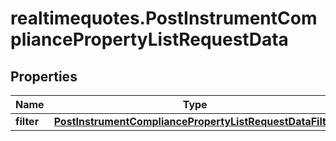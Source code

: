 # realtimequotes.PostInstrumentCompliancePropertyListRequestData

## Properties

Name | Type | Description | Notes
------------ | ------------- | ------------- | -------------
**filter** | [**PostInstrumentCompliancePropertyListRequestDataFilter**](PostInstrumentCompliancePropertyListRequestDataFilter.md) |  | [optional] 


